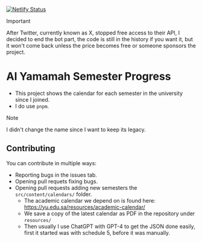 [![Netlify Status](https://api.netlify.com/api/v1/badges/c69d6bc5-ff38-49d9-bc51-87b2ae9e7368/deploy-status)](https://app.netlify.com/sites/alyamamah-semester-progress/deploys)

> [!IMPORTANT]
> After Twitter, currently known as X, stopped free access to their API, I decided to end the bot part, the code is still in the history if you want it, but it won't come back unless the price becomes free or someone sponsors the project.

# Al Yamamah Semester Progress

- This project shows the calendar for each semester in the university since I joined.
- I do use `pnpm`.

> [!NOTE]
> I didn't change the name since I want to keep its legacy.

## Contributing

You can contribute in multiple ways:

- Reporting bugs in the issues tab.
- Opening pull requets fixing bugs.
- Opening pull requests adding new semesters the `src/content/calendars/` folder.
  - The academic calendar we depend on is found here: https://yu.edu.sa/resources/academic-calendar/
  - We save a copy of the latest calendar as PDF in the repository under `resources/`
  - Then usually I use ChatGPT with GPT-4 to get the JSON done easily, first it started was with schedule 5, before it was manually.
